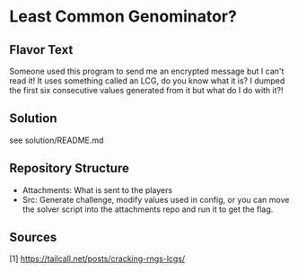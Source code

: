 # Least Common Genominator?

## Flavor Text
Someone used this program to send me an encrypted message but I can't read it! It uses something called an LCG, do you know what it is? I dumped the first six consecutive values generated from it but what do I do with it?!

## Solution
see solution/README.md

## Repository Structure
- Attachments: What is sent to the players
- Src: Generate challenge, modify values used in config, or you can move the solver script into the attachments repo and run it to get the flag.

## Sources
[1] https://tailcall.net/posts/cracking-rngs-lcgs/
